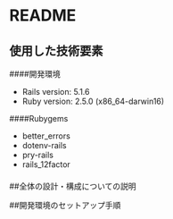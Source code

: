 # README


## 使用した技術要素

####開発環境
* Rails version: 5.1.6
* Ruby version: 2.5.0 (x86_64-darwin16)

####Rubygems
* better_errors
* dotenv-rails
* pry-rails
* rails_12factor

####


##全体の設計・構成についての説明



##開発環境のセットアップ手順
